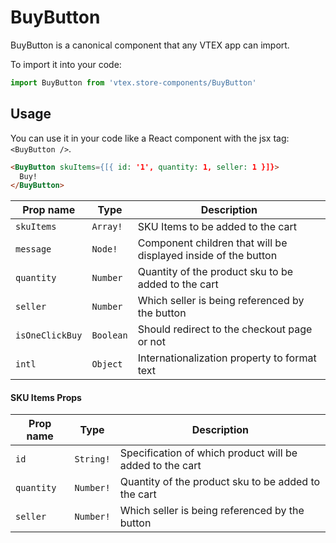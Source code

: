 # BuyButton
BuyButton is a canonical component that any VTEX app can import.

To import it into your code: 
```js
import BuyButton from 'vtex.store-components/BuyButton'
```

## Usage
You can use it in your code like a React component with the jsx tag: `<BuyButton />`. 
```html
<BuyButton skuItems={[{ id: '1', quantity: 1, seller: 1 }]}> 
  Buy!
</BuyButton>
```

| Prop name          | Type       | Description                                                                 |
| ------------------ | ---------- | --------------------------------------------------------------------------- |
| `skuItems`         | `Array!`   | SKU Items to be added to the cart                                           |
| `message`          | `Node!`    | Component children that will be displayed inside of the button              |
| `quantity`         | `Number`   | Quantity of the product sku to be added to the cart                         |
| `seller`           | `Number`   | Which seller is being referenced by the button                              |
| `isOneClickBuy`    | `Boolean`  | Should redirect to the checkout page or not                                 |
| `intl`             | `Object`   | Internationalization property to format text                                |

#### SKU Items Props

| Prop name          | Type       | Description                                                                 |
| ------------------ | ---------- | --------------------------------------------------------------------------- |
| `id`               | `String!`  | Specification of which product will be added to the cart                    |
| `quantity`         | `Number!`  | Quantity of the product sku to be added to the cart                         |
| `seller`           | `Number!`  | Which seller is being referenced by the button                              |


